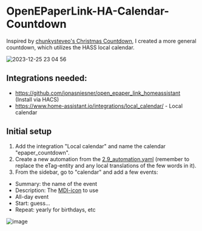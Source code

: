 # OpenEPaperLink-HA-Calendar-Countdown
Inspired by [chunkysteveo's Christmas Countdown](https://github.com/chunkysteveo/OpenEPaperLink-HA-Christmas-Countdown), I created a more general countdown, which utilizes the HASS local calendar.

![2023-12-25 23 04 56](https://github.com/svenove/OpenEPaperLink-HA-Calendar-Countdown/assets/4579212/6dc3b883-bdb2-4523-bbb5-b168683d04ea)


## Integrations needed:
* https://github.com/jonasniesner/open_epaper_link_homeassistant (Install via HACS)
* https://www.home-assistant.io/integrations/local_calendar/ - Local calendar

## Initial setup
1. Add the integration "Local calendar" and name the calendar "epaper_countdown".
2. Create a new automation from the [2.9_automation.yaml](https://github.com/svenove/OpenEPaperLink-HA-Calendar-Countdown/blob/main/2.9_automation.yaml) (remember to replace the eTag-entity and any local translations of the few words in it). 
3. From the sidebar, go to "calendar" and add a few events:
* Summary: the name of the event
* Description: The [MDI-icon](https://pictogrammers.com/library/mdi/) to use
* All-day event
* Start: guess...
* Repeat: yearly for birthdays, etc

![image](https://github.com/svenove/OpenEPaperLink-HA-Calendar-Countdown/assets/4579212/09bf8aff-eba6-422a-9fae-35d280352aa6)

